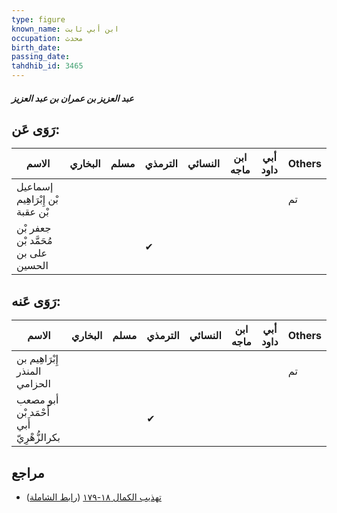 ```yaml
---
type: figure
known_name: ابن أبي ثابت
occupation: محدث
birth_date:
passing_date:
tahdhib_id: 3465
---
```

##### عبد العزيز بن عمران بن عبد العزيز

## رَوَى عَن:
| الاسم                               | البخاري | مسلم | الترمذي | النسائي | ابن ماجه | أبي داود | Others |
| ----------------------------------- | ------- | ---- | ------- | ------- | -------- | -------- | ------ |
| إسماعيل بْن إِبْرَاهِيم بْن عقبة    |         |      |         |         |          |          | تم     |
| جعفر بْن مُحَمَّد بْن على بن الحسين |         |      | ✔       |         |          |          |        |
## رَوَى عَنه:
| الاسم                                    | البخاري | مسلم | الترمذي | النسائي | ابن ماجه | أبي داود | Others |
| ---------------------------------------- | ------- | ---- | ------- | ------- | -------- | -------- | ------ |
| إِبْرَاهِيم بن المنذر الحزامي            |         |      |         |         |          |          | تم     |
| أبو مصعب أَحْمَد بْن أَبي بكرالزُّهْرِيّ |         |      | ✔       |         |          |          |        |
## مراجع
- [تهذيب الكمال ١٨-١٧٩](obsidian://open?vault=Tahdhib-al-Kamal&file=Figures/٣٤٦٥-عبد%20العزيز%20بن%20عمران%20بن%20عبد%20العزيز) ([رابط الشاملة](https://shamela.ws/book/3722/9212))